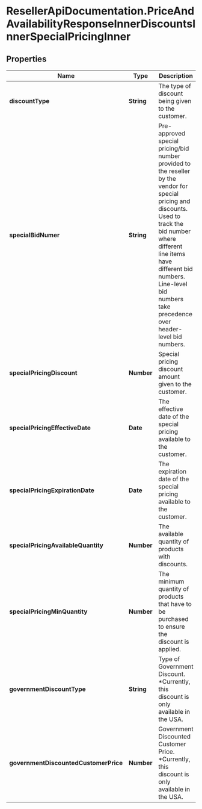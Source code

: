 # ResellerApiDocumentation.PriceAndAvailabilityResponseInnerDiscountsInnerSpecialPricingInner

## Properties

Name | Type | Description | Notes
------------ | ------------- | ------------- | -------------
**discountType** | **String** | The type of discount being given to the customer. | [optional] 
**specialBidNumer** | **String** | Pre-approved special pricing/bid number provided to the reseller by the vendor for special pricing and discounts. Used to track the bid number where different line items have different bid numbers. Line-level bid numbers take precedence over header-level bid numbers. | [optional] 
**specialPricingDiscount** | **Number** | Special pricing discount amount given to the customer. | [optional] 
**specialPricingEffectiveDate** | **Date** | The effective date of the special pricing available to the customer. | [optional] 
**specialPricingExpirationDate** | **Date** | The expiration date of the special pricing available to the customer. | [optional] 
**specialPricingAvailableQuantity** | **Number** | The available quantity of products with discounts. | [optional] 
**specialPricingMinQuantity** | **Number** | The minimum quantity of products that have to be purchased to ensure the discount is applied. | [optional] 
**governmentDiscountType** | **String** | Type of Government Discount. *Currently, this discount is only available in the USA. | [optional] 
**governmentDiscountedCustomerPrice** | **Number** | Government Discounted Customer Price. *Currently, this discount is only available in the USA. | [optional] 


